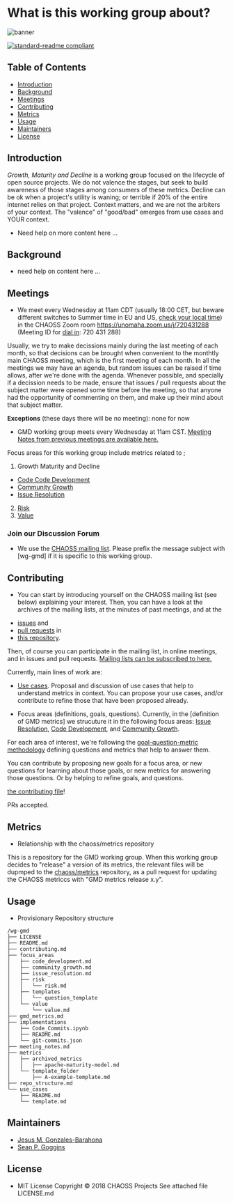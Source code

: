 # What is this working group about?

![banner](~/Desktop/icon.png)

[![standard-readme compliant](https://img.shields.io/badge/standard--readme-OK-green.svg?style=flat-square)](https://github.com/RichardLitt/standard-readme)


## Table of Contents
- [Introduction](#introduction)
- [Background](#background)
- [Meetings](#meetings) 
- [Contributing](#contributing)
- [Metrics](#metrics)
- [Usage](#usage)
- [Maintainers](#maintainers)
- [License](#license)



## Introduction

_Growth, Maturity and Decline_ is a working group focused on the lifecycle of open source projects. We do not valence the stages, but seek to build awareness of those stages among consumers of these metrics. Decline can be ok when a project's utility is waning; or terrible if 20% of the entire internet relies on that project. Context matters, and we are not the arbiters of your context. The "valence" of "good/bad" emerges from use cases and YOUR context.

* Need help on more content here ...

## Background
* need help on content here ...



## Meetings
* We meet every Wednesday at 11am CDT (usually 18:00 CET, but beware different switches to Summer time in EU and US, [check your local time](http://www.thetimezoneconverter.com/?t=11am&tz=Chicago&)) in the CHAOSS Zoom room https://unomaha.zoom.us/j/720431288 (Meeting ID for [dial in](https://unomaha.zoom.us/zoomconference?m=DKGo2mmIuOv9xSjphoGZZmYKxr5HFrS9): 720 431 288)

Usually, we try to make decissions mainly during the last meeting of each month,
so that decisions can be brought when convenient to the monthtly main CHAOSS meeting,
which is the first meeting of each month. In all the meetings we may have an agenda,
but random issues can be raised if time allows, after we're done with the agenda.
Whenever possible, and specially if a decission needs to be made,
ensure that issues / pull requests about the subject matter were opened some time before the meeting,
so that anyone had the opportunity of commenting on them, and make up their mind about that subject matter.

**Exceptions** (these days there will be no meeting): none for now

* GMD working group meets every Wednesday at 11am CST. [Meeting Notes from previous meetings are available here.](./meeting_notes.md)

Focus areas for this working group include metrics related to ;
1. Growth Maturity and Decline
  * [Code Code Development](./focus_areas/code_development.md)
  * [Community Growth](./focus_areas/community_growth.md)
  * [Issue Resolution](./focus_areas/issue_resolution.md)
2. [Risk](./focus_areas/risk/risk.md)
3. [Value](./focus_areas/value/value.md)

[gmd]: gmd_metrics.md


### Join our Discussion Forum
* We use the [CHAOSS mailing list](https://chaoss.community/participate/#user-content-join-the-mailing-list).
Please prefix the message subject with \[wg-gmd\] if it is specific to this working group.



## Contributing
* You can start by introducing yourself on the CHAOSS mailing list (see below) explaining your interest. Then, you can have a look at the archives of the mailing lists, at the minutes of past meetings, and at the
- [issues](https://github.com/chaoss/wg-gmd/issues) and
- [pull requests](https://github.com/chaoss/wg-gmd/pulls) in
- [this repository](https://github.com/chaoss/wg-gmd).

Then, of course you can participate in the mailing list, in online meetings, and in issues and pull requests. [Mailing lists can be subscribed to here.](https://lists.linuxfoundation.org/mailman/listinfo/chaoss)

Currently, main lines of work are:

* [Use cases](use_cases). Proposal and discussion of use cases that help to understand metrics in context.
You can propose your use cases, and/or contribute to refine those that have been proposed already.

* Focus areas (definitions, goals, questions). Currently, in the [definition of GMD metrics] we strucuture
it in the following focus areas: [Issue Resolution](focus_areas/issue_resolution.md), [Code Development](focus_areas/code_development.md), and [Community Growth](focus_areas/communitiy_growth.md).

For each area of interest, we're following the [goal-question-metric methodology](https://en.wikipedia.org/wiki/GQM) defining questions and metrics that help to answer them.

You can contribute by proposing new goals for a focus area, or new questions for learning about those goals,
or new metrics for answering those questions. Or by helping to refine goals, and questions.

 [the contributing file](contributing.md)!

PRs accepted.



## Metrics  
* Relationship with the chaoss/metrics repository

This is a repository for the GMD working group.
When this working group decides to "release" a version of its metrics,
the relevant files will be dupmped to the
[chaoss/metrics](https://github.com/chaoss/metrics) repository,
as a pull request for updating the CHAOSS metriccs with
"GMD metrics release x.y".



## Usage
* Provisionary Repository structure 
```
/wg-gmd
├── LICENSE
├── README.md
├── contributing.md
├── focus_areas
│   ├── code_development.md
│   ├── community_growth.md
│   ├── issue_resolution.md
│   ├── risk
│   │   └── risk.md
│   ├── templates
│   │   └── question_template
│   └── value
│       └── value.md
├── gmd_metrics.md
├── implementations
│   ├── Code_Commits.ipynb
│   ├── README.md
│   └── git-commits.json
├── meeting_notes.md
├── metrics
│   ├── archived_metrics
│   │   ├── apache-maturity-model.md
│   └── template_folder
│       ├── A-example-template.md
├── repo_structure.md
└── use_cases
    ├── README.md
    └── template.md
```



## Maintainers

- [Jesus M. Gonzales-Barahona](https://github.com/jgbarah)
- [Sean P. Goggins](https://github.com/sgoggins)

## License
- MIT License 
Copyright © 2018 CHAOSS Projects See attached file LICENSE.md
